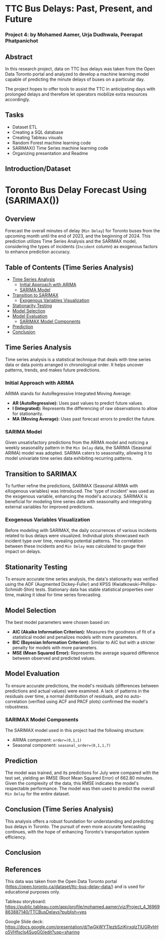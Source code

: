 # TTC Bus Delays: Past, Present, and Future
### Project 4: by Mohamed Aamer, Urja Dudhwala, Peerapat Phatpanichot

## Abstract
In this research project, data on TTC bus delays was taken from the Open Data Toronto portal and analyzed to develop a machine learning model capable of predicting the minute delays of buses on a particular day. 

The project hopes to offer tools to assist the TTC in anticipating days with prolonged delays and therefore let operators mobilize extra resources accordingly.

## Tasks
- Dataset ETL
- Creating a SQL database
- Creating Tableau visuals
- Random Forest machine learning code
- SARIMAX() Time Series machine learning code
- Organizing presentation and Readme

## Introduction/Dataset




# Toronto Bus Delay Forecast Using (SARIMAX())

## Overview
Forecast the overall minutes of delay (`Min Delay`) for Toronto buses from the upcoming month until the end of 2023, and the beginning of 2024. This prediction utilizes Time Series Analysis and the SARIMAX model, considering the types of incidents (`Incident` column) as exogenous factors to enhance prediction accuracy.

## Table of Contents (Time Series Analysis)

- [Time Series Analysis](#time-series-analysis)
  - [Initial Approach with ARIMA](#initial-approach-with-arima)
  - [SARIMA Model](#sarima-model)
- [Transition to SARIMAX](#transition-to-sarimax)
  - [Exogenous Variables Visualization](#exogenous-variables-visualization)
- [Stationarity Testing](#stationarity-testing)
- [Model Selection](#model-selection)
- [Model Evaluation](#model-evaluation)
  - [SARIMAX Model Components](#sarimax-model-components)
- [Prediction](#prediction)
- [Conclusion](#conclusion)

## Time Series Analysis

Time series analysis is a statistical technique that deals with time series data or data points arranged in chronological order. It helps uncover patterns, trends, and makes future predictions.

### Initial Approach with ARIMA

ARIMA stands for AutoRegressive Integrated Moving Average:
- **AR (AutoRegressive):** Uses past values to predict future values.
- **I (Integrated):** Represents the differencing of raw observations to allow for stationarity.
- **MA (Moving Average):** Uses past forecast errors to predict the future.

### SARIMA Model

Given unsatisfactory predictions from the ARIMA model and noticing a weekly seasonality pattern in the `Min Delay` data, the SARIMA (Seasonal ARIMA) model was adopted. SARIMA caters to seasonality, allowing it to model univariate time series data exhibiting recurring patterns.

## Transition to SARIMAX

To further refine the predictions, SARIMAX (Seasonal ARIMA with eXogenous variables) was introduced. The 'type of incident' was used as the exogenous variable, enhancing the model's accuracy. SARIMAX is beneficial for modeling time series data with seasonality and integrating external variables for improved predictions.

### Exogenous Variables Visualization

Before modeling with SARIMAX, the daily occurrences of various incidents related to bus delays were visualized. Individual plots showcased each incident type over time, revealing potential patterns. The correlation between these incidents and `Min Delay` was calculated to gauge their impact on delays.

## Stationarity Testing

To ensure accurate time series analysis, the data's stationarity was verified using the ADF (Augmented Dickey-Fuller) and KPSS (Kwiatkowski-Phillips-Schmidt-Shin) tests. Stationary data has stable statistical properties over time, making it ideal for time series forecasting.

## Model Selection

The best model parameters were chosen based on:
- **AIC (Akaike Information Criterion):** Measures the goodness of fit of a statistical model and penalizes models with more parameters.
- **BIC (Bayesian Information Criterion):** Similar to AIC but with a stricter penalty for models with more parameters.
- **MSE (Mean Squared Error):** Represents the average squared difference between observed and predicted values.

## Model Evaluation

To ensure accurate predictions, the model's residuals (differences between predictions and actual values) were examined. A lack of patterns in the residuals over time, a normal distribution of residuals, and no auto-correlation (verified using ACF and PACF plots) confirmed the model's robustness.

### SARIMAX Model Components

The SARIMAX model used in this project had the following structure:
- ARIMA component: `order=(0,1,1)`
- Seasonal component: `seasonal_order=(0,1,1,7)`

## Prediction

The model was trained, and its predictions for July were compared with the test set, yielding an RMSE (Root Mean Squared Error) of 662.80 minutes. Given the complexity of the data, this RMSE indicates the model's respectable performance. The model was then used to predict the overall `Min Delay` for the entire dataset.

## Conclusion (Time Series Analysis)

This analysis offers a robust foundation for understanding and predicting bus delays in Toronto. The pursuit of even more accurate forecasting continues, with the hope of enhancing Toronto's transportation system efficiency.



## Conclusion

## References
This data was taken from the Open Data Toronto portal (https://open.toronto.ca/dataset/ttc-bus-delay-data/) and is used for educational purposes only.

Tableau storyboard: https://public.tableau.com/app/profile/mohamed.aamer/viz/Project_4_16969863887140/TTCBusDelays?publish=yes

Google Slide deck: https://docs.google.com/presentation/d/1wGkWYTlezbSzjKjrxqlzTlUGRyhHo5VHfscls4SugG0/edit?usp=sharing

